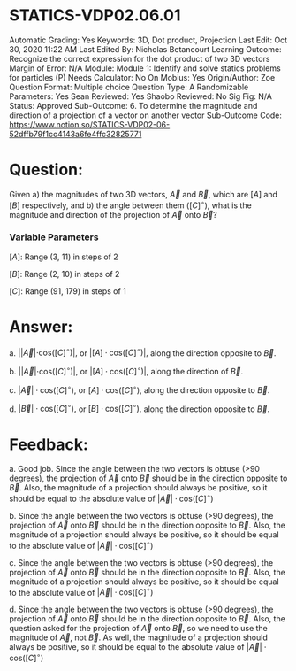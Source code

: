 # STATICS-VDP02.06.01

Automatic Grading: Yes
Keywords: 3D, Dot product, Projection
Last Edit: Oct 30, 2020 11:22 AM
Last Edited By: Nicholas Betancourt
Learning Outcome: Recognize the correct expression for the dot product of two 3D vectors
Margin of Error: N/A
Module: Module 1: Identify and solve statics problems for particles (P)
Needs Calculator: No
On Mobius: Yes
Origin/Author: Zoe
Question Format: Multiple choice
Question Type: A
Randomizable Parameters: Yes
Sean Reviewed: Yes
Shaobo Reviewed: No
Sig Fig: N/A
Status: Approved
Sub-Outcome: 6. To determine the magnitude and direction of a projection of a vector on another vector
Sub-Outcome Code: https://www.notion.so/STATICS-VDP02-06-52dffb79f1cc4143a6fe4ffc32825771

# Question:

Given a) the magnitudes of two 3D vectors, $\overrightarrow{A}$ and $\overrightarrow{B}$, which are $[A]$ and $[B]$ respectively, and b) the angle between them ($[C]^\circ$), what is the magnitude and direction of the projection of $\overrightarrow{A}$ onto $\overrightarrow{B}$?

### Variable Parameters

$[A]:$ Range (3, 11) in steps of 2

$[B]:$ Range (2, 10) in steps of 2

$[C]:$ Range (91, 179) in steps of 1

# Answer:

a. $||\overrightarrow{A}|\cdot \text{cos}([C] ^\circ)|,$ or $|[A]\cdot \text{cos}([C] ^\circ)|,$ along the direction opposite to $\overrightarrow{B}$.

b. $||\overrightarrow{A}|\cdot \text{cos}([C] ^\circ)|,$ or $|[A]\cdot \text{cos}([C] ^\circ)|,$ along the direction of $\overrightarrow{B}$.

c. $|\overrightarrow{A}|\cdot \text{cos}([C] ^\circ),$ or $[A]\cdot \text{cos}([C] ^\circ),$ along the direction opposite to $\overrightarrow{B}$.

d. $|\overrightarrow{B}|\cdot \text{cos}([C] ^\circ),$ or $[B]\cdot \text{cos}([C] ^\circ),$ along the direction opposite to $\overrightarrow{B}$.

# Feedback:

a. Good job. Since the angle between the two vectors is obtuse (>90 degrees), the projection of $\overrightarrow{A}$ onto $\overrightarrow{B}$ should be in the direction opposite to $\overrightarrow{B}$.  Also, the magnitude of a projection should always be positive, so it should be equal to the absolute value of $|\overrightarrow{A}|\cdot \text{cos(}[C] ^\circ)$

b. Since the angle between the two vectors is obtuse (>90 degrees), the projection of $\overrightarrow{A}$ onto $\overrightarrow{B}$ should be in the direction opposite to $\overrightarrow{B}$.  Also, the magnitude of a projection should always be positive, so it should be equal to the absolute value of $|\overrightarrow{A}|\cdot \text{cos(}[C] ^\circ)$

c. Since the angle between the two vectors is obtuse (>90 degrees), the projection of $\overrightarrow{A}$ onto $\overrightarrow{B}$ should be in the direction opposite to $\overrightarrow{B}$.  Also, the magnitude of a projection should always be positive, so it should be equal to the absolute value of $|\overrightarrow{A}|\cdot \text{cos(}[C] ^\circ)$

d. Since the angle between the two vectors is obtuse (>90 degrees), the projection of $\overrightarrow{A}$ onto $\overrightarrow{B}$ should be in the direction opposite to $\overrightarrow{B}$.  Also, the question asked for the projection of $\overrightarrow{A}$ onto $\overrightarrow{B}$, so we need to use the magnitude of $\overrightarrow{A}$, not $\overrightarrow{B}$.  As well, the magnitude of a projection should always be positive, so it should be equal to the absolute value of $|\overrightarrow{A}|\cdot \text{cos(}[C] ^\circ)$